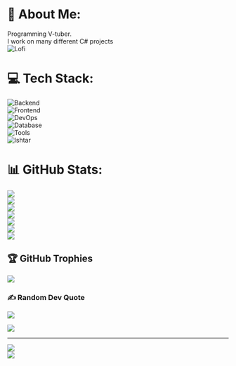 # 💫 About Me:
Programming V-tuber.<br/>
I work on many different C# projects<br/>
![Lofi](https://user-images.githubusercontent.com/74038190/212750155-3ceddfbd-19d3-40a3-87af-8d329c8323c4.gif)<br/>
# 💻 Tech Stack:
![Backend](https://github-readme-tech-stack.vercel.app/api/cards?title=Backend&lineCount=1&theme=tokyonight&line1=dotnet%2C.NET%2C512BD4%3Bpython%2CPYTHON%2C3776AB%3Bcplusplus%2CC%2B%2B%2C00599C%3BJAVA%2CJAVA%2Cffffff%3B)<br/>
![Frontend](https://github-readme-tech-stack.vercel.app/api/cards?title=Frontend&lineCount=1&theme=tokyonight&line1=javascript%2CJS%2CF7DF1E%3Bvuedotjs%2CVue.js%2C4FC08D%3Bblazor%2CBlazor%2C512BD4%3Bhtml5%2CHTML%2CE34F26%3Bcss3%2CCSS%2C1572B6%3B)<br/>
![DevOps](https://github-readme-tech-stack.vercel.app/api/cards?title=DevOps&lineCount=1&theme=tokyonight&line1=nginx%2CNGINX%2C009639%3Bdocker%2CDocker%2C2496ED%3Bkubernetes%2CKubernetes%2C326CE5%3B)<br/>
![Database](https://github-readme-tech-stack.vercel.app/api/cards?title=Database&lineCount=1&theme=tokyonight&line1=postgresql%2Cpostgresql%2C4169E1%3Bmariadb%2Cmariadb%2C003545%3Bmysql%2Cmysql%2C4479A1%3B)<br/>
![Tools](https://github-readme-tech-stack.vercel.app/api/cards?title=Tools&lineCount=4&theme=tokyonight&line1=nginxproxymanager%2CNPM%2CF15833%3Bportainer%2Cportainer%2C13BEF9%3Bcloudflare%2Ccloudflare%2CF38020%3Bgit%2Cgit%2CF05032%3B&line2=elastic%2Celastic%2C005571%3Bredis%2Credis%2CFF4438%3Bcaddy%2Ccaddy%2C1F88C0%3Bminio%2Cminio%2CC72E49%3B&line3=figma%2Cfigma%2CF24E1E%3Bgitea%2Cgitea%2C609926%3Bpostman%2Cpostman%2CFF6C37%3Bopensearch%2Copensearch%2C005EB8%3B&line4=swagger%2Cswagger%2C85EA2D%3Binsomnia%2Cinsomnia%2C4000BF%3Btermius%2Ctermius%2C000000%3B)<br/>
![Ishtar](https://media1.tenor.com/m/jLlLjN5ZlJUAAAAd/fate-grand-order-babylonia-ishtar.gif)<br/>
# 📊 GitHub Stats:
![](https://github-profile-summary-cards.vercel.app/api/cards/profile-details?username=elar1s&theme=tokyonight)<br/>
![](https://github-readme-stats.vercel.app/api?username=elar1s&theme=tokyonight&hide_border=true&include_all_commits=true&count_private=true)<br/>
![](https://github-profile-summary-cards.vercel.app/api/cards/repos-per-language?username=elar1s&theme=tokyonight&exclude=)<br/>
![](https://github-profile-summary-cards.vercel.app/api/cards/most-commit-language?username=elar1s&theme=tokyonight&exclude=)<br/>
![](https://github-readme-streak-stats.herokuapp.com/?user=elar1s&theme=tokyonight&hide_border=true)<br/>
![](https://github-readme-stats.vercel.app/api/top-langs/?username=elar1s&theme=tokyonight&hide_border=true&include_all_commits=true&count_private=true&layout=compact)<br/>
![](https://media1.tenor.com/m/gKgsJGgyAFcAAAAd/fate-grand-order-babylonia-ereshkigal.gif)<br/>
## 🏆 GitHub Trophies
![](https://github-profile-trophy.vercel.app/?username=elar1s&theme=radical&no-frame=true&no-bg=true&margin-w=4)<br/>

### ✍️ Random Dev Quote
![](https://quotes-github-readme.vercel.app/api?type=horizontal&theme=tokyonight)<br/>

![](https://media1.tenor.com/m/nSVlWnDEsmAAAAAd/ereshkigal-fate.gif)

---
[![](https://visitcount.itsvg.in/api?id=elar1s&icon=0&color=0)](https://visitcount.itsvg.in)</br>
![](https://media1.tenor.com/m/G_qdw_lTlOUAAAAd/shees.gif)
<!-- Proudly created with GPRM ( https://gprm.itsvg.in ) -->
